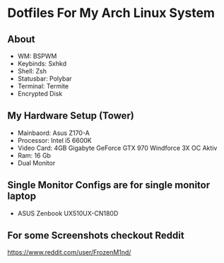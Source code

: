 # Dotfiles For My Arch Linux System

## About
* WM: BSPWM
* Keybinds: Sxhkd
* Shell: Zsh
* Statusbar: Polybar
* Terminal: Termite
* Encrypted Disk

## My Hardware Setup (Tower)
* Mainbaord: Asus Z170-A
* Processor: Intel i5 6600K
* Video Card: 4GB Gigabyte GeForce GTX 970 Windforce 3X OC Aktiv
* Ram: 16 Gb
* Dual Monitor

## Single Monitor Configs are for single monitor laptop
* ASUS Zenbook UX510UX-CN180D

## For some Screenshots checkout Reddit
https://www.reddit.com/user/FrozenM1nd/
